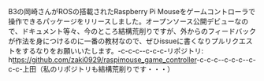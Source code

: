 B3の岡崎さんがROSの搭載されたRaspberry Pi Mouseをゲームコントローラで操作できるパッケージをリリースしました。オープンソース公開デビューなので、ドキュメント等々、今のところ結構荒削りですが、外からのフィードバックが作法を身につけるのに一番の教材なので、ぜひissueに書くなりプルリクエストをするなりをお願いいたします。-c-c-c--c-c-c-リポジトリ: h<a href="ttps://github.com/zaki0929/raspimouse_game_controller">ttps://github.com/zaki0929/raspimouse_game_controller</a>-c-c-c--c-c-c--c-c-c-上田（私のリポジトリも結構荒削りです・・・）
